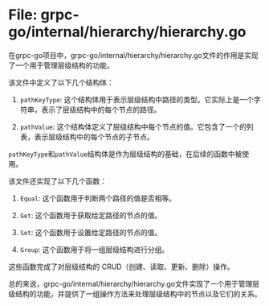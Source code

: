# File: grpc-go/internal/hierarchy/hierarchy.go

在grpc-go项目中，grpc-go/internal/hierarchy/hierarchy.go文件的作用是实现了一个用于管理层级结构的功能。

该文件中定义了以下几个结构体：

1. `pathKeyType`: 这个结构体用于表示层级结构中路径的类型。它实际上是一个字符串，表示了层级结构中的每个节点的路径。

2. `pathValue`: 这个结构体定义了层级结构中每个节点的值。它包含了一个的列表，表示层级结构中的每个节点的子节点。

`pathKeyType`和`pathValue`结构体是作为层级结构的基础，在后续的函数中被使用。

该文件还实现了以下几个函数：

1. `Equal`: 这个函数用于判断两个路径的值是否相等。

2. `Get`: 这个函数用于获取给定路径的节点的值。

3. `Set`: 这个函数用于设置给定路径的节点的值。

4. `Group`: 这个函数用于将一组层级结构进行分组。

这些函数完成了对层级结构的 CRUD（创建、读取、更新、删除）操作。

总的来说，grpc-go/internal/hierarchy/hierarchy.go文件实现了一个用于管理层级结构的功能，并提供了一组操作方法来处理层级结构中的节点以及它们的关系。

